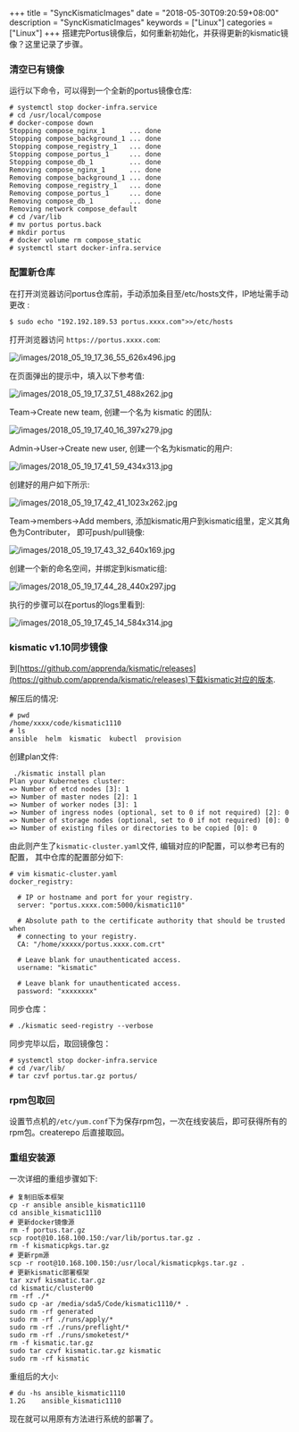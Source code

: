 +++
title = "SyncKismaticImages"
date = "2018-05-30T09:20:59+08:00"
description = "SyncKismaticImages"
keywords = ["Linux"]
categories = ["Linux"]
+++
搭建完Portus镜像后，如何重新初始化，并获得更新的kismatic镜像？这里记录了步骤。    

### 清空已有镜像
运行以下命令，可以得到一个全新的portus镜像仓库:    

```
# systemctl stop docker-infra.service
# cd /usr/local/compose
# docker-compose down
Stopping compose_nginx_1      ... done
Stopping compose_background_1 ... done
Stopping compose_registry_1   ... done
Stopping compose_portus_1     ... done
Stopping compose_db_1         ... done
Removing compose_nginx_1      ... done
Removing compose_background_1 ... done
Removing compose_registry_1   ... done
Removing compose_portus_1     ... done
Removing compose_db_1         ... done
Removing network compose_default
# cd /var/lib
# mv portus portus.back
# mkdir portus
# docker volume rm compose_static
# systemctl start docker-infra.service
```
### 配置新仓库
在打开浏览器访问portus仓库前，手动添加条目至/etc/hosts文件，IP地址需手动更改 :    

```
$ sudo echo "192.192.189.53	portus.xxxx.com">>/etc/hosts
```
打开浏览器访问 `https://portus.xxxx.com`:    

![/images/2018_05_19_17_36_55_626x496.jpg](/images/2018_05_19_17_36_55_626x496.jpg)

在页面弹出的提示中，填入以下参考值:    

![/images/2018_05_19_17_37_51_488x262.jpg](/images/2018_05_19_17_37_51_488x262.jpg)

Team->Create new team, 创建一个名为 kismatic 的团队:    

![/images/2018_05_19_17_40_16_397x279.jpg](/images/2018_05_19_17_40_16_397x279.jpg)

Admin->User->Create new user, 创建一个名为kismatic的用户:    

![/images/2018_05_19_17_41_59_434x313.jpg](/images/2018_05_19_17_41_59_434x313.jpg)

创建好的用户如下所示:     

![/images/2018_05_19_17_42_41_1023x262.jpg](/images/2018_05_19_17_42_41_1023x262.jpg)

Team->members->Add members,
添加kismatic用户到kismatic组里，定义其角色为Contributer， 即可push/pull镜像:    

![/images/2018_05_19_17_43_32_640x169.jpg](/images/2018_05_19_17_43_32_640x169.jpg)

创建一个新的命名空间，并绑定到kismatic组:    

![/images/2018_05_19_17_44_28_440x297.jpg](/images/2018_05_19_17_44_28_440x297.jpg)

执行的步骤可以在portus的logs里看到:    

![/images/2018_05_19_17_45_14_584x314.jpg](/images/2018_05_19_17_45_14_584x314.jpg)

### kismatic v1.10同步镜像
到[https://github.com/apprenda/kismatic/releases](https://github.com/apprenda/kismatic/releases)下载kismatic对应的版本.    

解压后的情况:    

```
# pwd
/home/xxxx/code/kismatic1110
# ls
ansible  helm  kismatic  kubectl  provision
```
创建plan文件:    

```
 ./kismatic install plan
Plan your Kubernetes cluster:
=> Number of etcd nodes [3]: 1
=> Number of master nodes [2]: 1
=> Number of worker nodes [3]: 1
=> Number of ingress nodes (optional, set to 0 if not required) [2]: 0
=> Number of storage nodes (optional, set to 0 if not required) [0]: 0
=> Number of existing files or directories to be copied [0]: 0
```
由此则产生了`kismatic-cluster.yaml`文件,
编辑对应的IP配置，可以参考已有的配置， 其中仓库的配置部分如下:    

```
# vim kismatic-cluster.yaml
docker_registry:

  # IP or hostname and port for your registry.
  server: "portus.xxxx.com:5000/kismatic110"

  # Absolute path to the certificate authority that should be trusted when
  # connecting to your registry.
  CA: "/home/xxxxx/portus.xxxx.com.crt"

  # Leave blank for unauthenticated access.
  username: "kismatic"

  # Leave blank for unauthenticated access.
  password: "xxxxxxxx"
```
同步仓库： 

```
# ./kismatic seed-registry --verbose
```

同步完毕以后，取回镜像包：    

```
# systemctl stop docker-infra.service
# cd /var/lib/
# tar czvf portus.tar.gz portus/
```

### rpm包取回
设置节点机的`/etc/yum.conf`下为保存rpm包，一次在线安装后，即可获得所有的rpm包。createrepo
后直接取回。   


### 重组安装源
一次详细的重组步骤如下:    

```
# 复制旧版本框架
cp -r ansible ansible_kismatic1110
cd ansible_kismatic1110
# 更新docker镜像源
rm -f portus.tar.gz
scp root@10.168.100.150:/var/lib/portus.tar.gz .
rm -f kismaticpkgs.tar.gz 
# 更新rpm源
scp -r root@10.168.100.150:/usr/local/kismaticpkgs.tar.gz .
# 更新kismatic部署框架
tar xzvf kismatic.tar.gz
cd kismatic/cluster00
rm -rf ./*
sudo cp -ar /media/sda5/Code/kismatic1110/* .
sudo rm -rf generated
sudo rm -rf ./runs/apply/*
sudo rm -rf ./runs/preflight/*
sudo rm -rf ./runs/smoketest/*
rm -f kismatic.tar.gz
sudo tar czvf kismatic.tar.gz kismatic
sudo rm -rf kismatic
```
重组后的大小:    

```
# du -hs ansible_kismatic1110 
1.2G	ansible_kismatic1110
```
现在就可以用原有方法进行系统的部署了。

